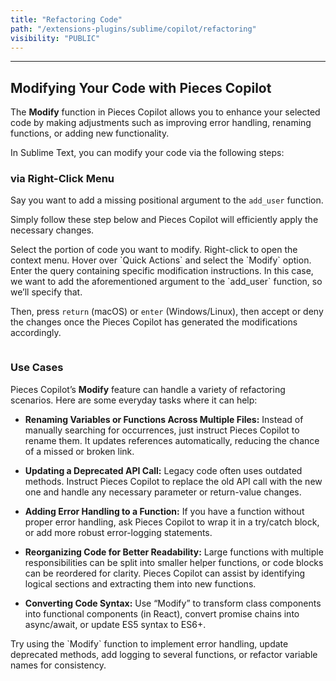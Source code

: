 ```yaml
---
title: "Refactoring Code"
path: "/extensions-plugins/sublime/copilot/refactoring"
visibility: "PUBLIC"
---
```

***

## Modifying Your Code with Pieces Copilot

The **Modify** function in Pieces Copilot allows you to enhance your selected code by making adjustments such as improving error handling, renaming functions, or adding new functionality.

In Sublime Text, you can modify your code via the following steps:

### via Right-Click Menu

Say you want to add a missing positional argument to the `add_user` function.

Simply follow these step below and Pieces Copilot will efficiently apply the necessary changes.

<Steps>
  <Step title="Select a Portion of Code">
    Select the portion of code you want to modify.
  </Step>

  <Step title="Open the Context Menu">
    Right-click to open the context menu.
  </Step>

  <Step title="Modify your Code">
    Hover over `Quick Actions` and select the `Modify` option.
  </Step>

  <Step title="Enter your Prompt">
    Enter the query containing specific modification instructions. In this case, we want to add the aforementioned argument to the `add_user` function, so we’ll specify that.
  </Step>
</Steps>

Then, press `return` (macOS) or `enter` (Windows/Linux), then accept or deny the changes once the Pieces Copilot has generated the modifications accordingly.

<Image src="https://storage.googleapis.com/hashnode_product_documentation_assets/sublime_text_plugin_assets/pieces_ai_copilot/refactoring/modify_code.gif" alt="" align="center" fullwidth="true" />

### Use Cases

Pieces Copilot’s **Modify** feature can handle a variety of refactoring scenarios. Here are some everyday tasks where it can help:

* **Renaming Variables or Functions Across Multiple Files:** Instead of manually searching for occurrences, just instruct Pieces Copilot to rename them. It updates references automatically, reducing the chance of a missed or broken link.

* **Updating a Deprecated API Call:** Legacy code often uses outdated methods. Instruct Pieces Copilot to replace the old API call with the new one and handle any necessary parameter or return-value changes.

* **Adding Error Handling to a Function:** If you have a function without proper error handling, ask Pieces Copilot to wrap it in a try/catch block, or add more robust error-logging statements.

* **Reorganizing Code for Better Readability:** Large functions with multiple responsibilities can be split into smaller helper functions, or code blocks can be reordered for clarity. Pieces Copilot can assist by identifying logical sections and extracting them into new functions.

* **Converting Code Syntax:** Use “Modify” to transform class components into functional components (in React), convert promise chains into async/await, or update ES5 syntax to ES6+.

<Callout type="tip">
  Try using the `Modify` function to implement error handling, update deprecated methods, add logging to several functions, or refactor variable names for consistency.
</Callout>
